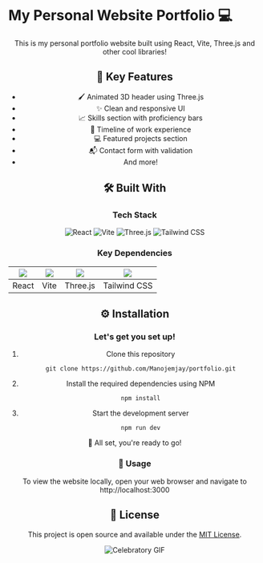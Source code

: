 # My Personal Website Portfolio 💻

<div align="center">


This is my personal portfolio website built using React, Vite, Three.js and other cool libraries!



## 🚀 Key Features

- 🖌️ Animated 3D header using Three.js
- ✨ Clean and responsive UI 
- 📈 Skills section with proficiency bars
- 📅 Timeline of work experience
- 💻 Featured projects section
- 📬 Contact form with validation
- And more!

## 🛠 Built With

### Tech Stack

![React](https://img.shields.io/badge/-React-61DAFB?logo=react&logoColor=white&style=for-the-badge)
![Vite](https://img.shields.io/badge/-Vite-646CFF?logo=vite&logoColor=white&style=for-the-badge)
![Three.js](https://img.shields.io/badge/-Three.js-black?logo=three-dot-js&style=for-the-badge)
![Tailwind CSS](https://img.shields.io/badge/-Tailwind%20CSS-38B2AC?logo=tailwind-css&logoColor=white&style=for-the-badge)

### Key Dependencies

|<img src="https://img.shields.io/badge/-React-61DAFB?logo=react&logoColor=white&style=flat"/>|<img src="https://img.shields.io/badge/-Vite-646CFF?logo=vite&logoColor=white&style=flat"/>|<img src="https://img.shields.io/badge/-Three.js-black?logo=three-dot-js&style=flat"/>|<img src="https://img.shields.io/badge/-Tailwind%20CSS-38B2AC?logo=tailwind-css&logoColor=white&style=flat"/>|
|-|-|-|-|
|React|Vite|Three.js|Tailwind CSS|


## ⚙️ Installation

<div align="center">

### Let's get you set up!

1. Clone this repository
   ```
   git clone https://github.com/Manojemjay/portfolio.git
   ```
2. Install the required dependencies using NPM
   ```
   npm install
   ```
3. Start the development server
   ```
   npm run dev
   ```
</div>

   <div align="center">
🎉 All set, you're ready to go!
</div>

### 🤳 Usage

To view the website locally, open your web browser and navigate to http://localhost:3000

## 🔑 License

This project is open source and available under the [MIT License](LICENSE).

<p align="center">
  <img src="https://media.giphy.com/media/L1R1tvI9svkIWwpVYr/giphy.gif" alt="Celebratory GIF"/>
</p>
